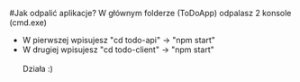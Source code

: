 #Jak odpalić aplikacje?
W głównym folderze (ToDoApp) odpalasz 2 konsole (cmd.exe) <br>
- W pierwszej wpisujesz "cd todo-api" -> "npm start" <br>
- W drugiej wpisujesz "cd todo-client" -> "npm start" <br> <br>
Działa :)
